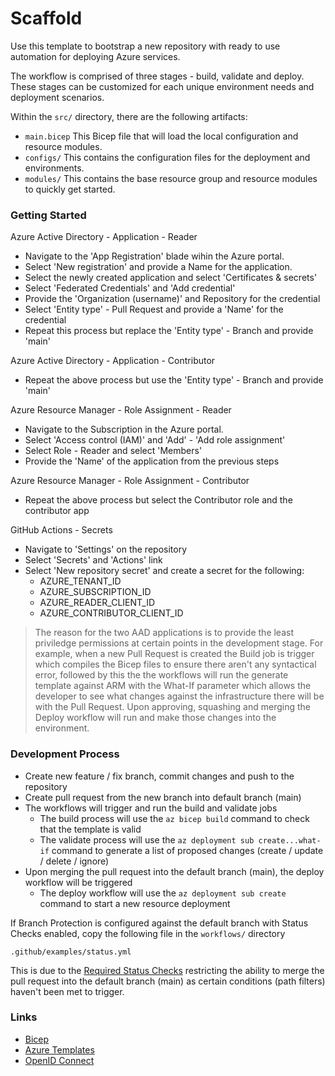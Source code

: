 # Scaffold

Use this template to bootstrap a new repository with ready to use automation for deploying Azure services.

The workflow is comprised of three stages - build, validate and deploy. These stages can be customized for each unique environment needs and deployment scenarios.

Within the `src/` directory, there are the following artifacts:

- `main.bicep` This Bicep file that will load the local configuration and resource modules.
- `configs/` This contains the configuration files for the deployment and environments.
- `modules/` This contains the base resource group and resource modules to quickly get started.

### Getting Started

Azure Active Directory - Application - Reader

- Navigate to the 'App Registration' blade wihin the Azure portal.
- Select 'New registration' and provide a Name for the application.
- Select the newly created application and select 'Certificates & secrets'
- Select 'Federated Credentials' and 'Add credential'
- Provide the 'Organization (username)' and Repository for the credential
- Select 'Entity type' - Pull Request and provide a 'Name' for the credential
- Repeat this process but replace the 'Entity type' - Branch and provide 'main'

Azure Active Directory - Application - Contributor

- Repeat the above process but use the 'Entity type' - Branch and provide 'main'

Azure Resource Manager - Role Assignment - Reader

- Navigate to the Subscription in the Azure portal.
- Select 'Access control (IAM)' and 'Add' - 'Add role assignment'
- Select Role - Reader and select 'Members'
- Provide the 'Name' of the application from the previous steps

Azure Resource Manager - Role Assignment - Contributor

- Repeat the above process but select the Contributor role and the contributor app

GitHub Actions - Secrets

- Navigate to 'Settings' on the repository
- Select 'Secrets' and 'Actions' link
- Select 'New repository secret' and create a secret for the following:
  - AZURE_TENANT_ID
  - AZURE_SUBSCRIPTION_ID
  - AZURE_READER_CLIENT_ID
  - AZURE_CONTRIBUTOR_CLIENT_ID

> The reason for the two AAD applications is to provide the least priviledge permissions at certain points in the development stage. For example, when a new Pull Request is created the Build job is trigger which compiles the Bicep files to ensure there aren't any syntactical error, followed by this the the workflows will run the generate template against ARM with the What-If parameter which allows the developer to see what changes against the infrastructure there will be with the Pull Request. Upon approving, squashing and merging the Deploy workflow will run and make those changes into the environment.

### Development Process

- Create new feature / fix branch, commit changes and push to the repository
- Create pull request from the new branch into default branch (main)
- The workflows will trigger and run the build and validate jobs
  - The build process will use the `az bicep build` command to check that the template is valid
  - The validate process will use the `az deployment sub create...what-if` command to generate a list of proposed changes (create / update / delete / ignore)
- Upon merging the pull request into the default branch (main), the deploy workflow will be triggered
  - The deploy workflow will use the `az deployment sub create` command to start a new resource deployment

If Branch Protection is configured against the default branch with Status Checks enabled, copy the following file in the `workflows/` directory

`.github/examples/status.yml`

This is due to the [Required Status Checks][1] restricting the ability to merge the pull request into the default branch (main) as certain conditions (path filters) haven't been met to trigger.

[1]: https://docs.github.com/en/repositories/configuring-branches-and-merges-in-your-repository/defining-the-mergeability-of-pull-requests/troubleshooting-required-status-checks

### Links

- [Bicep](https://github.com/Azure/bicep)
- [Azure Templates](https://docs.microsoft.com/azure/templates)
- [OpenID Connect](https://docs.github.com/en/actions/deployment/security-hardening-your-deployments/configuring-openid-connect-in-azure)
